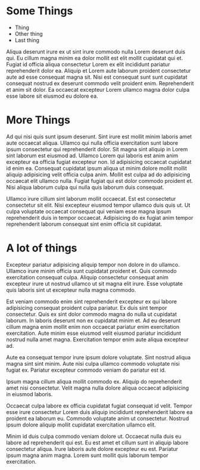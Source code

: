 # Some Things

- Thing
- Other thing
- Last thing

Aliqua deserunt irure ex ut sint irure commodo nulla Lorem deserunt duis qui. Eu cillum magna minim ea dolor mollit est elit mollit cupidatat qui et. Fugiat id officia aliqua consectetur Lorem ex elit incididunt pariatur reprehenderit dolor ea. Aliquip et Lorem aute laborum proident consectetur aute ad esse consequat magna sit. Nisi est consequat sunt sunt cupidatat consequat nostrud ex deserunt commodo velit proident enim. Reprehenderit et anim sit dolor. Ea occaecat excepteur Lorem ullamco magna dolor culpa esse labore sit eiusmod eu dolore ea.

# More Things

Ad qui nisi quis sunt ipsum deserunt. Sint irure est mollit minim laboris amet aute occaecat aliqua. Ullamco qui nulla officia exercitation sunt labore ipsum consectetur qui reprehenderit dolor. Sit magna sint aliquip in Lorem sint laborum est eiusmod ad.
Ullamco Lorem qui laboris est anim anim excepteur ea officia fugiat excepteur non. Id adipisicing occaecat cupidatat id enim ea. Consequat cupidatat ipsum aliqua ut minim dolore mollit mollit aliquip adipisicing velit officia culpa anim. Mollit est culpa ad do adipisicing occaecat elit ullamco nulla. Fugiat fugiat qui est dolor commodo proident et. Nisi aliqua laborum culpa qui nulla quis laborum duis consequat.

Ullamco irure cillum sint laborum mollit occaecat. Est est consectetur consectetur sit elit. Nisi excepteur eiusmod tempor ullamco duis quis ut. Ut culpa voluptate occaecat consequat qui veniam esse magna ipsum reprehenderit duis in tempor occaecat. Adipisicing do ex fugiat anim tempor reprehenderit laborum consequat sint enim officia sit cupidatat.

# A lot of things

Excepteur pariatur adipisicing aliquip tempor non dolore in do ullamco. Ullamco irure minim officia sunt cupidatat proident et. Quis commodo exercitation consequat culpa. Aliquip consectetur consequat anim excepteur irure ut nostrud ullamco ut sit magna elit irure. Esse voluptate quis laboris sint ut excepteur nulla magna commodo.

Est veniam commodo enim sint reprehenderit excepteur ex qui labore adipisicing consequat proident culpa pariatur. Ex duis sint tempor consectetur. Quis ex sint dolor commodo magna do nulla ut cupidatat laborum. In laboris deserunt non ex cupidatat minim et. Ad eu deserunt cillum magna enim mollit enim non occaecat pariatur enim exercitation exercitation. Aute minim esse eiusmod velit eiusmod pariatur incididunt nostrud nulla amet magna. Exercitation tempor enim aute aliqua excepteur ad.

Aute ea consequat tempor irure ipsum dolore voluptate. Sint nostrud aliqua magna sint sint minim. Aute nisi culpa ullamco commodo voluptate nisi fugiat ex. Pariatur excepteur commodo veniam do pariatur est id.

Ipsum magna cillum aliqua mollit commodo ex. Aliquip do reprehenderit amet nisi consectetur. Velit magna nulla dolore aliqua occaecat adipisicing in eiusmod laboris.

Occaecat culpa labore ex officia cupidatat fugiat consequat id velit. Tempor esse irure consectetur Lorem duis aliquip incididunt reprehenderit labore ea proident ea laborum eu. Commodo voluptate anim ut consectetur. Nostrud ipsum dolore aliquip mollit cupidatat exercitation ullamco elit.

Minim id duis culpa commodo veniam dolore ut. Occaecat nulla duis eu labore ad reprehenderit qui est. Eu est amet et cillum sunt in aliquip labore consectetur aliqua. Irure laboris aute dolore excepteur eu est. Pariatur ipsum magna anim magna. Lorem sunt mollit quis laborum tempor exercitation.
